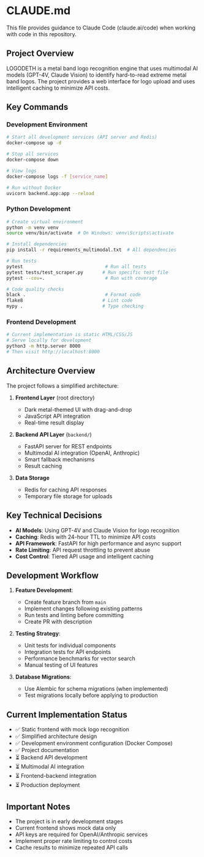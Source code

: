 # CLAUDE.md

This file provides guidance to Claude Code (claude.ai/code) when working with code in this repository.

## Project Overview

LOGODETH is a metal band logo recognition engine that uses multimodal AI models (GPT-4V, Claude Vision) to identify hard-to-read extreme metal band logos. The project provides a web interface for logo upload and uses intelligent caching to minimize API costs.

## Key Commands

### Development Environment

```bash
# Start all development services (API server and Redis)
docker-compose up -d

# Stop all services
docker-compose down

# View logs
docker-compose logs -f [service_name]

# Run without Docker
uvicorn backend.app:app --reload
```

### Python Development

```bash
# Create virtual environment
python -m venv venv
source venv/bin/activate  # On Windows: venv\Scripts\activate

# Install dependencies
pip install -r requirements_multimodal.txt  # All dependencies

# Run tests
pytest                              # Run all tests
pytest tests/test_scraper.py       # Run specific test file
pytest --cov=.                      # Run with coverage

# Code quality checks
black .                             # Format code
flake8                             # Lint code
mypy .                             # Type checking
```

### Frontend Development

```bash
# Current implementation is static HTML/CSS/JS
# Serve locally for development
python3 -m http.server 8000
# Then visit http://localhost:8000
```

## Architecture Overview

The project follows a simplified architecture:

1. **Frontend Layer** (root directory)
   - Dark metal-themed UI with drag-and-drop
   - JavaScript API integration
   - Real-time result display

2. **Backend API Layer** (`backend/`)
   - FastAPI server for REST endpoints
   - Multimodal AI integration (OpenAI, Anthropic)
   - Smart fallback mechanisms
   - Result caching

3. **Data Storage**
   - Redis for caching API responses
   - Temporary file storage for uploads

## Key Technical Decisions

- **AI Models**: Using GPT-4V and Claude Vision for logo recognition
- **Caching**: Redis with 24-hour TTL to minimize API costs
- **API Framework**: FastAPI for high performance and async support
- **Rate Limiting**: API request throttling to prevent abuse
- **Cost Control**: Tiered API usage and intelligent caching

## Development Workflow

1. **Feature Development**:
   - Create feature branch from `main`
   - Implement changes following existing patterns
   - Run tests and linting before committing
   - Create PR with description

2. **Testing Strategy**:
   - Unit tests for individual components
   - Integration tests for API endpoints
   - Performance benchmarks for vector search
   - Manual testing of UI features

3. **Database Migrations**:
   - Use Alembic for schema migrations (when implemented)
   - Test migrations locally before applying to production

## Current Implementation Status

- ✅ Static frontend with mock logo recognition
- ✅ Simplified architecture design
- ✅ Development environment configuration (Docker Compose)
- ✅ Project documentation
- ⏳ Backend API development
- ⏳ Multimodal AI integration
- ⏳ Frontend-backend integration
- ⏳ Production deployment

## Important Notes

- The project is in early development stages
- Current frontend shows mock data only
- API keys are required for OpenAI/Anthropic services
- Implement proper rate limiting to control costs
- Cache results to minimize repeated API calls